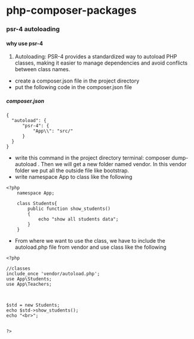 # php-composer-packages


### psr-4 autoloading

#### why use psr-4
<ol>
  <li>Autoloading: PSR-4 provides a standardized way to autoload PHP classes, making it easier to manage dependencies and avoid conflicts between class names.</li>
</ol>


- create a composer.json file in the project directory
- put the following code in the composer.json file
##### composer.json
```
{
  "autoload": {
      "psr-4": {
          "App\\": "src/"
      }
  }
}

```
- write this command in the project directory terminal: composer dump-autoload . Then we will get a new folder named vendor. In this vendor folder we put all the outside file like bootstrap.
- write namespace App to class like the following
```
<?php
    namespace App;

    class Students{
        public function show_students()
        {
            echo "show all students data";
        }
    }

```
- From where we want to use the class, we have to include the autoload.php file from vendor and use class like the following
```
<?php

//classes
include_once 'vendor/autoload.php';
use App\Students;
use App\Teachers;



$std = new Students;
echo $std->show_students();
echo "<br>";


?>

```












